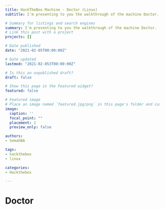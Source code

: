 ```yaml
---
title: HackTheBox Machine - Doctor (Linux)
subtitle: I'm presenting to you the walkthrough of the machine Doctor.

# Summary for listings and search engines
summary: I'm presenting to you the walkthrough of the machine Doctor.
# Link this post with a project
projects: []

# Date published
date: "2021-02-05T00:00:00Z"

# Date updated
lastmod: "2021-02-053T00:00:00Z"

# Is this an unpublished draft?
draft: false

# Show this page in the Featured widget?
featured: false

# Featured image
# Place an image named `featured.jpg/png` in this page's folder and customize its options here.
image:
  caption: ''
  focal_point: ""
  placement: 2
  preview_only: false

authors:
- SemahBA

tags:
- hackthebox
- linux

categories:
- Hackthebox

---
```

# Doctor 
